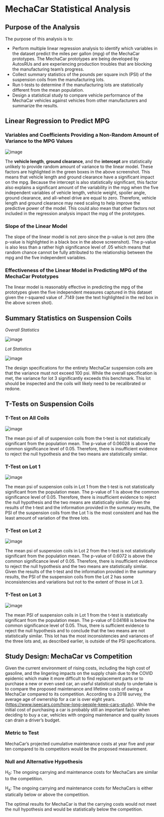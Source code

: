# MechaCar Statistical Analysis

## Purpose of the Analysis

The purpose of this analysis is to:
- Perform multiple linear regression analysis to identify which variables in the dataset predict the miles per gallon (mpg) of the MechaCar prototypes.   The MechaCar prototypes are being developed by AutosRUs and are experiencing production troubles that are blocking the manufacturing team’s progress.
- Collect summary statistics of the pounds per square inch (PSI) of the suspension coils from the manufacturing lots.
- Run t-tests to determine if the manufacturing lots are statistically different from the mean population.
- Design a statistical study to compare vehicle performance of the MechaCar vehicles against vehicles from other manufacturers and summarize the results.

## Linear Regression to Predict MPG

### Variables and Coefficients Providing a Non-Random Amount of Variance to the MPG Values

![image](https://user-images.githubusercontent.com/106293233/190883063-f231e5cd-bdd1-4223-a99e-122983f37469.png)

The **vehicle length**, **ground clearance**, and the **intercept** are statistically unlikely to provide random amount of variance to the linear model.  These factors are highlighted in the green boxes in the above screenshot.  This means that vehicle length and ground clearance have a significant impact on the mpg.  Because the intercept is also statistically significant, this factor also explains a significant amount of the variability in the mpg when the five independent variables of vehicle length, vehicle weight, spoiler angle, ground clearance, and all-wheel drive are equal to zero.  Therefore, vehicle length and ground clearance may need scaling to help improve the predictive power of the model.  This could also mean that other factors not included in the regression analysis impact the mpg of the prototypes.

### Slope of the Linear Model

The slope of the linear model is not zero since the p-value is not zero (the p-value is highlighted in a black box in the above screenshot).  The p-value is also less than a rather high significance level of .05 which means that random chance cannot be fully attributed to the relationship between the mpg and the five independent variables.

### Effectiveness of the Linear Model in Predicting MPG of the MechaCar Prototypes

The linear model is reasonably effective in predicting the mpg of the prototypes given the five independent measures captured in this dataset given the r-squared value of .7149 (see the text highlighted in the red box in the above screen shot).  

## Summary Statistics on Suspension Coils

_Overall Statistics_

![image](https://user-images.githubusercontent.com/106293233/190883218-708fd9a4-00e9-4060-9003-3bc606700d4a.png)

_Lot Statistics_

![image](https://user-images.githubusercontent.com/106293233/190883225-aa5e25c9-001d-4a13-9f00-40dca8f4dfe0.png)

The design specifications for the entirety MechaCar suspension coils are that the variance must not exceed 100 psi.  While the overall specification is met, the variance for lot 3 significantly exceeds this benchmark.  This lot should be inspected and the coils will likely need to be recalibrated or redone.

## T-Tests on Suspension Coils

### T-Test on All Coils

![image](https://user-images.githubusercontent.com/106293233/190883311-3297fbbc-a0b3-4f87-a733-667a016799ff.png)

The mean psi of all of suspension coils from the t-test is not statistically significant from the population mean.  The p-value of 0.06028 is above the common significance level of 0.05.  Therefore, there is insufficient evidence to reject the null hypothesis and the two means are statistically similar.

### T-Test on Lot 1

![image](https://user-images.githubusercontent.com/106293233/190883341-01a40e5f-8c13-4692-af5e-0470504bcb2c.png)

The mean psi of suspension coils in Lot 1 from the t-test is not statistically significant from the population mean.  The p-value of 1 is above the common significance level of 0.05.  Therefore, there is insufficient evidence to reject the null hypothesis and the two means are statistically similar.  Given the results of the t-test and the information provided in the summary results, the PSI of the suspension coils from the Lot 1 is the most consistent and has the least amount of variation of the three lots.

### T-Test on Lot 2

![image](https://user-images.githubusercontent.com/106293233/190883404-e4fe92b7-c2e0-4ef4-b3db-c6a34852dcb7.png)

The mean psi of suspension coils in Lot 2 from the t-test is not statistically significant from the population mean.  The p-value of 0.6072 is above the common significance level of 0.05.  Therefore, there is insufficient evidence to reject the null hypothesis and the two means are statistically similar.  Given the results of the t-test and the information provided in the summary results, the PSI of the suspension coils from the Lot 2 has some inconsistencies and variations but not to the extent of those in Lot 3.

### T-Test on Lot 3

![image](https://user-images.githubusercontent.com/106293233/190883467-5b65ba7b-682b-4f8b-8002-699e9951e0ff.png)

The mean PSI of suspension coils in Lot 1 from the t-test is statistically significant from the population mean.  The p-value of 0.04168 is below the common significance level of 0.05.  Thus, there is sufficient evidence to reject the null hypothesis and to conclude that the two means are not statistically similar.  This lot has the most inconsistencies and variances of the three lots and, as described earlier, is outside of the PSI specifications.  

## Study Design:  MechaCar vs Competition

Given the current environment of rising costs, including the high cost of gasoline, and the lingering impacts on the supply chain due to the COVID epidemic which make it more difficult to find replacement parts or to purchase a new or even used car, an useful statistical study to undertake is to compare the proposed maintenance and lifetime costs of owing a MechaCar compared to its competition.  According to a 2018 survey, the average age of ownership for a car is over eight years.  (https://www.iseecars.com/how-long-people-keep-cars-study).  While the initial cost of purchasing a car is probably still an important factor when deciding to buy a car, vehicles with ongoing maintenance and quality issues can drain a driver’s budget.

### Metric to Test

MechaCar’s projected cumulative maintenance costs at year five and year ten compared to its competitors would be the proposed measurement.

### Null and Alternative Hypothesis

H<sub>0</sub>:  The ongoing carrying and maintenance costs for MechaCars are similar to the competition.

H<sub>a</sub>:  The ongoing carrying and maintenance costs for MechaCars is either statically below or above the competition.

The optimal results for MechaCar is that the carrying costs would not meet the null hypothesis and would be statistically below the competition.







































